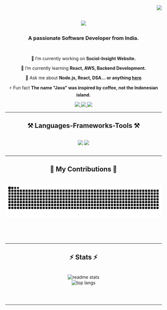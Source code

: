 <img align="right" src="https://visitor-badge.laobi.icu/badge?page_id=SakhiDesai.SakhiDesai" />

<h1 align="center">
    <img src="https://readme-typing-svg.herokuapp.com/?font=Righteous&size=35&center=true&vCenter=true&width=500&height=70&duration=4000&lines=Hi+There!+👋;+I'm+Sakhi+Desai!;" />
</h1>

<h3 align="center">A passionate Software Developer from India.</h3>

<br/>

<div align="center">
 
 🔭 I’m currently working on **Sociol-Insight Website.**
 
 🌱 I’m currently learning **React, AWS, Backend Development.**

💬 Ask me about **Node.js, React, DSA... or anything [here](https://github.com/SakhiDesai/SakhiDesai/issues)**

⚡ Fun fact **The name "Java" was inspired by coffee, not the Indonesian island.**

 </div>
 
<div align="center"> 
  <a href="mailto:sakhisdesai@gmail.com">
    <img src="https://img.shields.io/badge/Gmail-333333?style=for-the-badge&logo=gmail&logoColor=red" />
  </a>
  <a href="https://www.linkedin.com/in/sakhi-desai-11505a27b/" target="_blank">
    <img src="https://img.shields.io/badge/LinkedIn-0077B5?style=for-the-badge&logo=linkedin&logoColor=white" target="_blank" />
  </a>
  <a href="https://github.com/SakhiDesai" target="_blank">
     <img src="https://img.shields.io/badge/Portfolio-FF5722?style=for-the-badge&logo=todoist&logoColor=white" target="_blank" />
  </a>
</div>

 <hr/>
 
<h2 align="center">⚒️ Languages-Frameworks-Tools ⚒️</h2>
<br/>
<div align="center">
    <img src="https://skillicons.dev/icons?i=react,bootstrap,mui,html,css,vscode,github,figma,tailwind,git" />
    <img src="https://skillicons.dev/icons?i=nodejs,python,javascript,typescript,express,mongodb,c,java,nextjs,mysql" /><br>
</div>

<br/>
<hr/>

<div align="center">
  <h2>🐍 My Contributions 🐍</h2>
  <br>
  <img alt="snake eating my contributions" src="https://raw.githubusercontent.com/SakhiDesai/SakhiDesai/output/github-contribution-grid-snake.svg" />
  
  <br/><br/><br/>
</div>

<hr/>

<h2 align="center">⚡ Stats ⚡</h2>
<br>
<div align="center">
<!--   <a href="https://git.io/streak-stats">
    <img width=390 src="https://streak-stats.demolab.com/?user=SakhiDesai&theme=react&border_radius=10&date_format=M%20j%5B%2C%20Y%5D" alt="streak stats"/>
  </a> -->
  <img width=390 src="https://github-readme-stats.vercel.app/api?username=SakhiDesai&count_private=true&show_icons=true&theme=react&rank_icon=github&border_radius=10" alt="readme stats" />
  <br/>
  <img width=325 align="center" src="https://github-readme-stats.vercel.app/api/top-langs/?username=SakhiDesai&hide=HTML&langs_count=8&layout=compact&theme=react&border_radius=10&size_weight=0.5&count_weight=0.5&exclude_repo=github-readme-stats" alt="top langs" />
</div>

<br/><br/>

<hr/>

<br/>

<br/>
